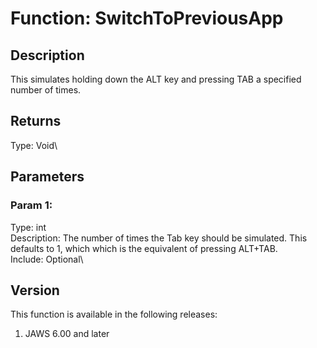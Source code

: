 # Function: SwitchToPreviousApp

## Description

This simulates holding down the ALT key and pressing TAB a specified
number of times.

## Returns

Type: Void\

## Parameters

### Param 1:

Type: int\
Description: The number of times the Tab key should be simulated. This
defaults to 1, which which is the equivalent of pressing ALT+TAB.\
Include: Optional\

## Version

This function is available in the following releases:

1.  JAWS 6.00 and later
